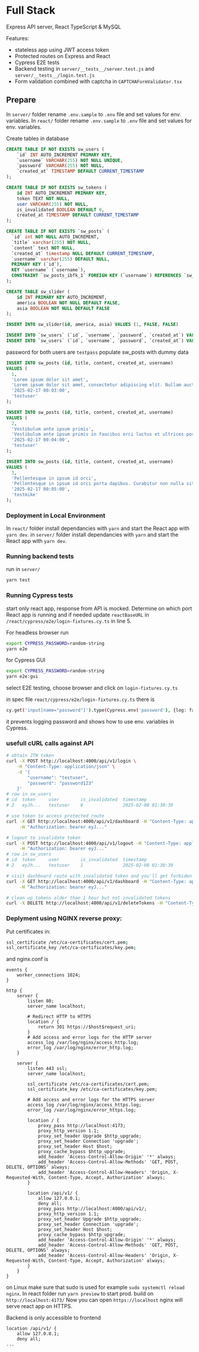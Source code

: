 # Full Stack

Express API server, React TypeScript & MySQL
 
Features:
- stateless app using JWT access token
- Protected routes on Express and React
- Cypress E2E tests
- Backend testing in `server/__tests__/server.test.js` and `server/__tests__/login.test.js`
- Form validation combined with captcha in `CAPTCHAFormValidator.tsx`


## Prepare

In `server/` folder rename `.env.sample` to `.env` file and set values for env. variables.
In `react/` folder rename `.env.sample` to `.env` file and set values for env. variables.

Create tables in database

```SQL
CREATE TABLE IF NOT EXISTS sw_users (
    `id` INT AUTO_INCREMENT PRIMARY KEY,
    `username` VARCHAR(255) NOT NULL UNIQUE,
    `password` VARCHAR(255) NOT NULL,
    `created_at` TIMESTAMP DEFAULT CURRENT_TIMESTAMP
);

CREATE TABLE IF NOT EXISTS sw_tokens (
    id INT AUTO_INCREMENT PRIMARY KEY,
    token TEXT NOT NULL,
    user VARCHAR(255) NOT NULL,
    is_invalidated BOOLEAN DEFAULT 0,
    created_at TIMESTAMP DEFAULT CURRENT_TIMESTAMP
);

CREATE TABLE IF NOT EXISTS `sw_posts` (
  `id` int NOT NULL AUTO_INCREMENT,
  `title` varchar(255) NOT NULL,
  `content` text NOT NULL,
  `created_at` timestamp NULL DEFAULT CURRENT_TIMESTAMP,
  `username` varchar(255) DEFAULT NULL,
  PRIMARY KEY (`id`),
  KEY `username` (`username`),
  CONSTRAINT `sw_posts_ibfk_1` FOREIGN KEY (`username`) REFERENCES `sw_users` (`username`)
);

CREATE TABLE sw_slider (
    id INT PRIMARY KEY AUTO_INCREMENT,
    america BOOLEAN NOT NULL DEFAULT FALSE,
    asia BOOLEAN NOT NULL DEFAULT FALSE
);

INSERT INTO sw_slider(id, america, asia) VALUES (1, FALSE, FALSE)

INSERT INTO `sw_users` (`id`, `username`, `password`, `created_at`) VALUES (1, 'testuser', '$2a$10$uLzqXAuSsQfa7MWZm2cjGuht5s4VZYWf3McG4P26geyvkIgds8xJu', '2025-03-26 00:12:00');
INSERT INTO `sw_users` (`id`, `username`, `password`, `created_at`) VALUES (2, 'testmike', '$2a$10$uLzqXAuSsQfa7MWZm2cjGuht5s4VZYWf3McG4P26geyvkIgds8xJu', '2025-03-26 00:16:11');
```

password for both users are `testpass`
populate sw_posts with dummy data

```sql
INSERT INTO sw_posts (id, title, content, created_at, username) 
VALUES (
  1, 
  'Lorem ipsum dolor sit amet', 
  'Lorem ipsum dolor sit amet, consectetur adipiscing elit. Nullam auctor, nisl eget ultricies tincidunt', 
  '2025-02-17 00:03:00', 
  'testuser'
);

INSERT INTO sw_posts (id, title, content, created_at, username) 
VALUES (
  2, 
  'Vestibulum ante ipsum primis', 
  'Vestibulum ante ipsum primis in faucibus orci luctus et ultrices posuere cubilia curae.', 
  '2025-02-17 00:04:00', 
  'testuser'
);

INSERT INTO sw_posts (id, title, content, created_at, username) 
VALUES (
  3, 
  'Pellentesque in ipsum id orci', 
  'Pellentesque in ipsum id orci porta dapibus. Curabitur non nulla sit amet nisl tempus convallis quis ac lectus', 
  '2025-02-17 00:05:00', 
  'testmike'
);
```

### Deployment in Local Environment

In `react/` folder install dependancies with `yarn` and start the React app with `yarn dev`.
in `server/` folder install dependancies with `yarn` and start the React app with `yarn dev`.

### Running backend tests

run in `server/` 

```sh
yarn test
```

### Running Cypress tests

start only react app, response from API is mocked. Determine on which port React app is running and if needed update `reactBaseURL` in `/react/cypress/e2e/login-fixtures.cy.ts` in line 5.

For headless browser run
```sh
export CYPRESS_PASSWORD=random-string
yarn e2e
``` 

for Cypress GUI
```sh
export CYPRESS_PASSWORD=random-string
yarn e2e:gui
``` 

select E2E testing, choose browser and click on `login-fixtures.cy.ts`

in spec file `react/cypress/e2e/login-fixtures.cy.ts` there is

```sh
cy.get('input[name="password"]').type(Cypress.env('password'), {log: false})
```
it prevents logging password and shows how to use env. variables in Cypress.

### usefull cURL calls against API

```sh
# obtain JTW token
curl -X POST http://localhost:4000/api/v1/login \
    -H "Content-Type: application/json" \
    -d '{
        "username": "testuser",
        "password": "password123"
    }'
# row in sw_users
# id  token     user        is_invalidated  timestamp
# 2   eyJh...   testuser    0               2025-02-08 01:30:39

# use token to access protected route
curl -X GET http://localhost:4000/api/v1/dashboard -H "Content-Type: application/json" \
     -H "Authorization: bearer eyJ..."

# logout to invalidate token
curl -X POST http://localhost:4000/api/v1/logout -H "Content-Type: application/json" \
     -H "Authorization: bearer eyJ..."
# row in sw_users
# id  token     user        is_invalidated  timestamp
# 2   eyJh...   testuser    1               2025-02-08 01:30:39

# visit dashboard route with invalidated token and you'll get forbiden
curl -X GET http://localhost:4000/api/v1/dashboard -H "Content-Type: application/json" \
     -H "Authorization: bearer eyJ..."

# clean up tokens older than 1 hour but not invalidated tokens
curl -X DELETE http://localhost:4000/api/v1/deleteTokens -H "Content-Type: application/json"
```

### Deplyment using NGINX reverse proxy:

Put certificates in:
```sh
ssl_certificate /etc/ca-certificates/cert.pem;
ssl_certificate_key /etc/ca-certificates/key.pem;
```
and nginx.conf is

```
events {
    worker_connections 1024;
}

http {
    server {
        listen 80;
        server_name localhost;

        # Redirect HTTP to HTTPS
        location / {
            return 301 https://$host$request_uri;
        }
        # Add access and error logs for the HTTP server
        access_log /var/log/nginx/access_http.log;
        error_log /var/log/nginx/error_http.log;
    }

    server {
        listen 443 ssl;
        server_name localhost;

        ssl_certificate /etc/ca-certificates/cert.pem;
        ssl_certificate_key /etc/ca-certificates/key.pem;

        # Add access and error logs for the HTTPS server
        access_log /var/log/nginx/access_https.log;
        error_log /var/log/nginx/error_https.log;

        location / {
            proxy_pass http://localhost:4173;
            proxy_http_version 1.1;
            proxy_set_header Upgrade $http_upgrade;
            proxy_set_header Connection 'upgrade';
            proxy_set_header Host $host;
            proxy_cache_bypass $http_upgrade;
            add_header 'Access-Control-Allow-Origin' '*' always;
            add_header 'Access-Control-Allow-Methods' 'GET, POST, DELETE, OPTIONS' always;
            add_header 'Access-Control-Allow-Headers' 'Origin, X-Requested-With, Content-Type, Accept, Authorization' always;
        }

        location /api/v1/ {
            allow 127.0.0.1;
            deny all;
            proxy_pass http://localhost:4000/api/v1/;
            proxy_http_version 1.1;
            proxy_set_header Upgrade $http_upgrade;
            proxy_set_header Connection 'upgrade';
            proxy_set_header Host $host;
            proxy_cache_bypass $http_upgrade;
            add_header 'Access-Control-Allow-Origin' '*' always;
            add_header 'Access-Control-Allow-Methods' 'GET, POST, DELETE, OPTIONS' always;
            add_header 'Access-Control-Allow-Headers' 'Origin, X-Requested-With, Content-Type, Accept, Authorization' always;
        }
    }
}
```
on Linux make sure that sudo is used for example `sudo systemctl reload nginx`. In react folder run `yarn preview` to start prod. build on `http://localhost:4173/`
Now you can open `https://localhost` nginx will serve react app on HTTPS.

Backend is only accessible to frontend
```
location /api/v1/ {
    allow 127.0.0.1;
    deny all;
...
```
